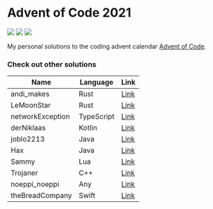 # Advent of Code 2021

![](https://img.shields.io/badge/Language-Kotlin-orange) ![](https://img.shields.io/badge/days%20completed-17-green) ![](https://img.shields.io/badge/stars%20⭐-34-yellow)

My personal solutions to the coding advent calendar [Advent of Code](https://adventofcode.com/).

### Check out other solutions

| Name             | Language   | Link                                                          |
| ---------------- | ---------- | ------------------------------------------------------------- |
| andi_makes       | Rust       | [Link](https://github.com/andi-makes/aoc2021)                 |
| LeMoonStar       | Rust       | [Link](https://github.com/LeMoonStar/AoC21)                   |
| networkException | TypeScript | [Link](https://github.com/networkException/AdventOfCode)      |
| derNiklaas       | Kotlin     | [Link](https://github.com/derNiklaas/Advent-Of-Code-2021)     |
| joblo2213        | Java       | [Link](https://github.com/joblo2213/AdventOfCode2021)         |
| Hax              | Java       | [Link](https://github.com/Schlauer-Hax/advent-of-code)        |
| Sammy            | Lua        | [Link](https://github.com/1Turtle/AdventOfCode)               |
| Trojaner         | C++        | [Link](https://github.com/TrojanerHD/AdventofCode2021)        |
| noeppi_noeppi    | Any        | [Link](https://github.com/noeppi-noeppi/aoc/tree/master/2021) |
| theBreadCompany  | Swift      | [Link](https://github.com/theBreadCompany/AdventOfCode)       |

